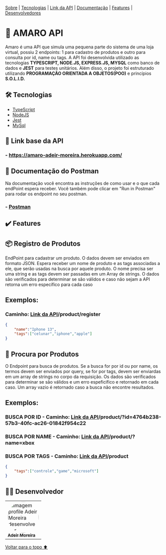 <p>
<a href="#sobre">Sobre</a> |
<a href="#tecnologias">Tecnologias</a> |
<a href="#link">Link da API</a> |
<a href="#documentação">Documentação</a> |
<a href="#features">Features</a> |
<a href="#desenvolvedores">Desenvolvedores</a>
</p>

<h1 id="sobre">📕 AMARO API</h1>

Amaro é uma API que simula uma pequena parte do sistema de uma loja virtual, possiu 2 endpoints: 1 para cadastro de produtos e outro para consulta por id, name ou tags. A API foi desenvolvida utilizado as tecnologias **TYPESCRIPT, NODE.JS, EXPRESS.JS, MYSQL** como banco de dados e **JEST** para testes unitários. Além disso, o projeto foi estruturado utilizando **PROGRAMAÇÃO ORIENTADA A OBJETOS(POO)** e princípios **S.O.L.I.D.** 

 <h2 id="tecnologias">🛠 Tecnologias</h2>

- [TypeScript](https://www.typescriptlang.org/)
- [NodeJS](https://nodejs.org/en/docs/)
- [Jest](https://jestjs.io/pt-BR/docs/api)
- [MySql](https://dev.mysql.com/doc/)

<h2 id="link">🔗 Link base da API</h2>

### - https://amaro-adeir-moreira.herokuapp.com/

<h2 id="documentação">📃 Documentação do Postman</h2>
Na documentação você encontra as instruções de como usar e o que cada endPoint espera receber. Você também pode clicar em "Run in Postman" para rodar os endpoint no seu postman.

### - [Postman](https://documenter.getpostman.com/view/20351643/UzXNVHpT)

<h2 id="features">✔️ Features</h2>

## 📦 Registro de Produtos
EndPoint para cadastrar um produto. O dados devem ser enviados em formato JSON. Espera receber um nome de produto e as tags associadas a ele, que serão usadas na busca por aquele produto. O nome precisa ser uma string e as tags devem ser passadas em um Array de strings. O dados são verificados para determinar se são válidos e caso não sejam a API retorna um erro específico para cada caso  

## Exemplos:

### Caminho: <a href="#link">Link da API</a>/product/register

~~~JSON
{
    "name":"Iphone 13",
    "tags":["celunar","iphone","apple"]
}
~~~

## 🔎 Procura por Produtos
O Endpoint para busca de produtos. Se a busca for por id ou por name, os termos devem ser enviados por query, se for por tags, devem ser enviardas em um array de strings no corpo da requisição. Os dados são verificados para determinar se são válidos e um erro espeficifico e retornado em cada caso. Um array vazio é retornado caso a busca não encontre resultados.

## Exemplos:

### BUSCA POR ID - Caminho: <a href="#link">Link da API</a>/product/?id=4764b238-57b3-40fc-ac26-01842f954c22
### BUSCA POR NAME - Caminho: <a href="#link">Link da API</a>/product/?name=xbox
### BUSCA POR TAGS - Caminho: <a href="#link">Link da API</a>/product
~~~JSON
{
    "tags":["controle","game","microsoft"]
}
~~~


<h2 id="desenvolvedores">👨‍💻 Desenvolvedor</h2>
<table>         
<td><a href="https://github.com/future4code/silveira-Adeir-Maia"><img style="border-radius: 50%;" src="https://avatars.githubusercontent.com/u/98994187?v=4" width="100px;" alt="Imagem profile Adeir Moreira desenvolvedor"/><br /><sub><b>Adeir Moreira</b></sub></a><br /> 

</table>

<a href="#voltar">Voltar para o topo ⬆️</a>
